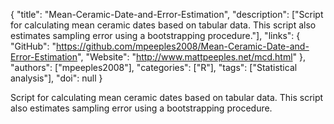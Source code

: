 {
  "title": "Mean-Ceramic-Date-and-Error-Estimation",
  "description": ["Script for calculating mean ceramic dates based on tabular data. This script also estimates sampling error using a bootstrapping procedure."],
  "links": {
    "GitHub": "https://github.com/mpeeples2008/Mean-Ceramic-Date-and-Error-Estimation",
    "Website": "http://www.mattpeeples.net/mcd.html"
  },
  "authors": ["mpeeples2008"],
  "categories": ["R"],
  "tags": ["Statistical analysis"],
  "doi": null
}

<!-- Generated by csv2md.R – do not edit by hand -->

Script for calculating mean ceramic dates based on tabular data. This script also estimates sampling error using a bootstrapping procedure.